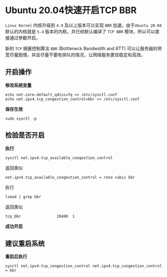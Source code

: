 # Ubuntu 20.04快速开启TCP BBR

`Linux Kernel` 内核升级到 `4.9` 及以上版本可以实现 `BBR` 加速，由于`Ubuntu 20.04` 默认的内核就是 `5.4` 版本的内核，并已经默认编译了 `TCP BBR` 模块，所以可以直接通过参数开启。

新的 `TCP` 拥塞控制算法 `BBR` (Bottleneck Bandwidth and RTT) 可以让服务器的带宽尽量跑慢，并且尽量不要有排队的情况，让网络服务更佳稳定和高效。

## 开启操作

**修改系统变量**

```shell
echo net.core.default_qdisc=fq >> /etc/sysctl.conf
echo net.ipv4.tcp_congestion_control=bbr >> /etc/sysctl.conf
```

**保存生效**

```shell
sudo sysctl -p
```

## 检验是否开启

**执行**

```shell
sysctl net.ipv4.tcp_available_congestion_control
```

返回类似

```text
net.ipv4.tcp_available_congestion_control = reno cubic bbr
```

 执行

```shell
lsmod | grep bbr
```

返回类似

```
tcp_bbr                20480  1
```

**成功开启**

## **建议重启系统**

**重启后执行**

```shell
sysctl net.ipv4.tcp_congestion_control net.ipv4.tcp_congestion_control = bbr
```